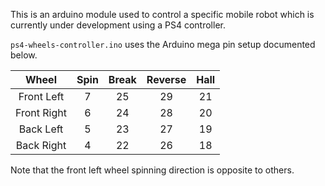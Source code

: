 This is an arduino module used to control a specific mobile robot
which is currently under development using a PS4 controller.

`ps4-wheels-controller.ino` uses the Arduino mega pin setup documented below.

|    Wheel    | Spin | Break | Reverse | Hall |
|:-----------:|:----:|:-----:|:-------:|:----:|
|  Front Left |   7  |   25  |    29   |  21  |
| Front Right |   6  |   24  |    28   |  20  |
|  Back Left  |   5  |   23  |    27   |  19  |
|  Back Right |   4  |   22  |    26   |  18  |

Note that the front left wheel spinning direction is opposite to others.